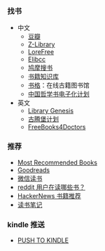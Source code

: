 ### 找书

- 中文
  - [豆瓣](https://www.douban.com/)
  - [Z-Library](https://zh.z-lib.org/)
  - [LoreFree](https://ebook2.lorefree.com/)
  - [Elibcc](https://elib.cc/)
  - [鸠摩搜书](https://www.jiumodiary.com/)
  - [书籍知识库](https://book.zhishikoo.com/)
  - [书格](https://new.shuge.org/)：在线古籍图书馆
  - [中国哲学书电子化计划](https://ctext.org/zh)
- 英文
  - [Library Genesis](http://libgen.rs)
  - [古腾堡计划](http://www.gutenberg.org)
  - [FreeBooks4Doctors](http://freebooks4doctors.com/)

### 推荐

- [Most Recommended Books](https://mostrecommendedbooks.com/)
- [Goodreads](https://goodreads.com)
- [微信读书](https://weread.qq.com/)
- [reddit 用户在读哪些书？](https://www.redditreads.com/)
- [HackerNews 书籍推荐](https://hacker-recommended-books.vercel.app/category/0/all-time/page/0/0)
- [读书笔记](https://reading.geek-docs.com/)

### kindle 推送

- [PUSH TO KINDLE](https://tokindle.top/)
